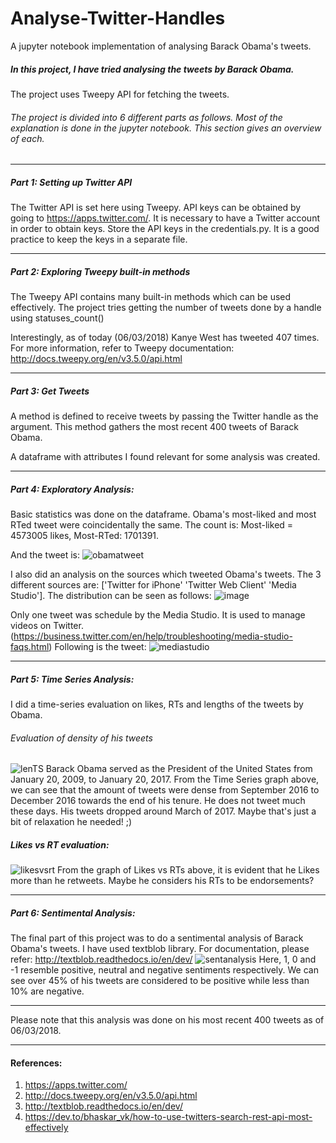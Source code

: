 # Analyse-Twitter-Handles
A jupyter notebook implementation of analysing Barack Obama's tweets.
##### In this project, I have tried analysing the tweets by Barack Obama. 
The project uses Tweepy API for fetching the tweets.
###### The project is divided into 6 different parts as follows. Most of the explanation is done in the jupyter notebook. This section gives an overview of each.
____

##### Part 1: Setting up Twitter API
The Twitter API is set here using Tweepy. API keys can be obtained by going to  https://apps.twitter.com/. It is necessary to have a Twitter account in order to obtain keys. 
Store the API keys in the credentials.py. It is a good practice to keep the keys in a separate file.
____

##### Part 2: Exploring Tweepy built-in methods
The Tweepy API contains many built-in methods which can be used effectively. The project tries getting the number of tweets done by a handle using statuses_count()

Interestingly, as of today (06/03/2018) Kanye West has tweeted 407 times. For more information, refer to Tweepy documentation: http://docs.tweepy.org/en/v3.5.0/api.html
____

##### Part 3: Get Tweets
A method is defined to receive tweets by passing the Twitter handle as the argument. This method gathers the most recent 400 tweets of Barack Obama.

A dataframe with attributes I found relevant for some analysis was created.
____

##### Part 4: Exploratory Analysis:
Basic statistics was done on the dataframe. Obama's most-liked and most RTed tweet were coincidentally the same.
The count is: Most-liked = 4573005 likes, Most-RTed: 1701391.

And the tweet is:
![obamatweet](https://user-images.githubusercontent.com/31828834/40893913-8cb55378-6773-11e8-9b54-8ba26f759feb.png)

I also did an analysis on the sources which tweeted Obama's tweets. 
The 3 different sources are: ['Twitter for iPhone' 'Twitter Web Client' 'Media Studio']. 
The distribution can be seen as follows:
![image](https://user-images.githubusercontent.com/31828834/40893984-2c8b6248-6774-11e8-8912-4efeb778d267.png)

Only one tweet was schedule by the Media Studio. It is used to manage videos on Twitter. (https://business.twitter.com/en/help/troubleshooting/media-studio-faqs.html) Following is the tweet:
![mediastudio](https://user-images.githubusercontent.com/31828834/40893897-76c56c4c-6773-11e8-9947-c41aae76cc3d.png)
____

##### Part 5: Time Series Analysis:
I did a time-series evaluation on likes, RTs and lengths of the tweets by Obama.
###### Evaluation of density of his tweets
![lenTS](https://user-images.githubusercontent.com/31828834/40894058-d0f6e9b0-6774-11e8-9eb8-3d6bca3bbcf4.png)
Barack Obama served as the President of the United States from January 20, 2009, to January 20, 2017. From the Time Series graph above, we can see that the amount of tweets were dense from September 2016 to December 2016 towards the end of his tenure. He does not tweet much these days. His tweets dropped around March of 2017. Maybe that's just a bit of relaxation he needed! ;)

##### Likes vs RT evaluation:
![likesvsrt](https://user-images.githubusercontent.com/31828834/40894093-1cbcb33e-6775-11e8-8c6f-7a3e002746b4.png)
From the graph of Likes vs RTs above, it is evident that he Likes more than he retweets. Maybe he considers his RTs to be endorsements?
____

##### Part 6: Sentimental Analysis:
The final part of this project was to do a sentimental analysis of Barack Obama's tweets. I have used textblob library. For documentation, please refer: http://textblob.readthedocs.io/en/dev/
![sentanalysis](https://user-images.githubusercontent.com/31828834/40894268-6fbedcb4-6776-11e8-9089-f047ea8256e2.png)
Here, 1, 0 and -1 resemble positive, neutral and negative sentiments respectively. We can see over 45% of his tweets are considered to be positive while less than 10% are negative.
***

Please note that this analysis was done on his most recent 400 tweets as of 06/03/2018.
***

#### References: 
1) https://apps.twitter.com/
2) http://docs.tweepy.org/en/v3.5.0/api.html
3) http://textblob.readthedocs.io/en/dev/
4) https://dev.to/bhaskar_vk/how-to-use-twitters-search-rest-api-most-effectively














